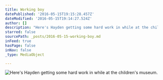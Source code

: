 ```yaml
---
title: Working boy
datePublished: '2016-05-15T19:15:28.457Z'
dateModified: '2016-05-15T19:14:27.524Z'
author: []
description: "Here's Hayden getting some hard work in while at the children's museum."
starred: false
sourcePath: _posts/2016-05-15-working-boy.md
inFeed: true
hasPage: false
inNav: false
_type: MediaObject

---
```

![Here's Hayden getting some hard work in while at the children's museum.](https://the-grid-user-content.s3-us-west-2.amazonaws.com/c583d500-dfdf-4d9f-be7e-4dd1c452325e.jpg)